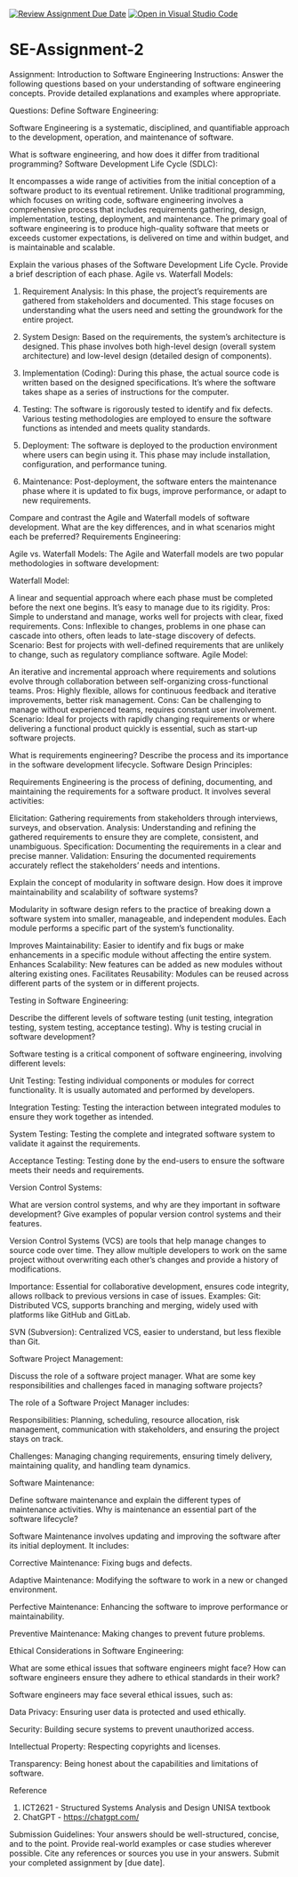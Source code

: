 [![Review Assignment Due Date](https://classroom.github.com/assets/deadline-readme-button-24ddc0f5d75046c5622901739e7c5dd533143b0c8e959d652212380cedb1ea36.svg)](https://classroom.github.com/a/-ucQIGTc)
[![Open in Visual Studio Code](https://classroom.github.com/assets/open-in-vscode-718a45dd9cf7e7f842a935f5ebbe5719a5e09af4491e668f4dbf3b35d5cca122.svg)](https://classroom.github.com/online_ide?assignment_repo_id=15219665&assignment_repo_type=AssignmentRepo)
# SE-Assignment-2
Assignment: Introduction to Software Engineering
Instructions:
Answer the following questions based on your understanding of software engineering concepts. Provide detailed explanations and examples where appropriate.

Questions:
Define Software Engineering:

Software Engineering is a systematic, disciplined, and quantifiable approach to the development, operation, and maintenance of software. 

What is software engineering, and how does it differ from traditional programming?
Software Development Life Cycle (SDLC):

It encompasses a wide range of activities from the initial conception of a software product to its eventual retirement. Unlike traditional programming, which focuses on writing code, software engineering involves a comprehensive process that includes requirements gathering, design, implementation, testing, deployment, and maintenance. The primary goal of software engineering is to produce high-quality software that meets or exceeds customer expectations, is delivered on time and within budget, and is maintainable and scalable.

Explain the various phases of the Software Development Life Cycle. Provide a brief description of each phase.
Agile vs. Waterfall Models:

1. Requirement Analysis:
In this phase, the project’s requirements are gathered from stakeholders and documented. This stage focuses on understanding what the users need and setting the groundwork for the entire project.

2. System Design:
Based on the requirements, the system’s architecture is designed. This phase involves both high-level design (overall system architecture) and low-level design (detailed design of components).

3. Implementation (Coding):
During this phase, the actual source code is written based on the designed specifications. It’s where the software takes shape as a series of instructions for the computer.

4. Testing:
The software is rigorously tested to identify and fix defects. Various testing methodologies are employed to ensure the software functions as intended and meets quality standards.

5. Deployment:
The software is deployed to the production environment where users can begin using it. This phase may include installation, configuration, and performance tuning.

6. Maintenance:
Post-deployment, the software enters the maintenance phase where it is updated to fix bugs, improve performance, or adapt to new requirements.

Compare and contrast the Agile and Waterfall models of software development. What are the key differences, and in what scenarios might each be preferred?
Requirements Engineering:

Agile vs. Waterfall Models:
The Agile and Waterfall models are two popular methodologies in software development:

Waterfall Model:

A linear and sequential approach where each phase must be completed before the next one begins. It’s easy to manage due to its rigidity.
Pros: Simple to understand and manage, works well for projects with clear, fixed requirements.
Cons: Inflexible to changes, problems in one phase can cascade into others, often leads to late-stage discovery of defects.
Scenario: Best for projects with well-defined requirements that are unlikely to change, such as regulatory compliance software.
Agile Model:

An iterative and incremental approach where requirements and solutions evolve through collaboration between self-organizing cross-functional teams.
Pros: Highly flexible, allows for continuous feedback and iterative improvements, better risk management.
Cons: Can be challenging to manage without experienced teams, requires constant user involvement.
Scenario: Ideal for projects with rapidly changing requirements or where delivering a functional product quickly is essential, such as start-up software projects.

What is requirements engineering? Describe the process and its importance in the software development lifecycle.
Software Design Principles:

Requirements Engineering is the process of defining, documenting, and maintaining the requirements for a software product. It involves several activities:

Elicitation: Gathering requirements from stakeholders through interviews, surveys, and observation.
Analysis: Understanding and refining the gathered requirements to ensure they are complete, consistent, and unambiguous.
Specification: Documenting the requirements in a clear and precise manner.
Validation: Ensuring the documented requirements accurately reflect the stakeholders’ needs and intentions.

Explain the concept of modularity in software design. How does it improve maintainability and scalability of software systems?

Modularity in software design refers to the practice of breaking down a software system into smaller, manageable, and independent modules. Each module performs a specific part of the system’s functionality.

Improves Maintainability: Easier to identify and fix bugs or make enhancements in a specific module without affecting the entire system.
Enhances Scalability: New features can be added as new modules without altering existing ones.
Facilitates Reusability: Modules can be reused across different parts of the system or in different projects.

Testing in Software Engineering:

Describe the different levels of software testing (unit testing, integration testing, system testing, acceptance testing). Why is testing crucial in software development?

Software testing is a critical component of software engineering, involving different levels:

Unit Testing: Testing individual components or modules for correct functionality. It is usually automated and performed by developers.

Integration Testing: Testing the interaction between integrated modules to ensure they work together as intended.

System Testing: Testing the complete and integrated software system to validate it against the requirements.

Acceptance Testing: Testing done by the end-users to ensure the software meets their needs and requirements.

Version Control Systems:

What are version control systems, and why are they important in software development? Give examples of popular version control systems and their features.

Version Control Systems (VCS) are tools that help manage changes to source code over time. They allow multiple developers to work on the same project without overwriting each other’s changes and provide a history of modifications.

Importance: Essential for collaborative development, ensures code integrity, allows rollback to previous versions in case of issues.
Examples:
Git: Distributed VCS, supports branching and merging, widely used with platforms like GitHub and GitLab.

SVN (Subversion): Centralized VCS, easier to understand, but less flexible than Git.

Software Project Management:

Discuss the role of a software project manager. What are some key responsibilities and challenges faced in managing software projects?

The role of a Software Project Manager includes:

Responsibilities: Planning, scheduling, resource allocation, risk management, communication with stakeholders, and ensuring the project stays on track.

Challenges: Managing changing requirements, ensuring timely delivery, maintaining quality, and handling team dynamics.

Software Maintenance:

Define software maintenance and explain the different types of maintenance activities. Why is maintenance an essential part of the software lifecycle?

Software Maintenance involves updating and improving the software after its initial deployment. It includes:

Corrective Maintenance: Fixing bugs and defects.

Adaptive Maintenance: Modifying the software to work in a new or changed environment.

Perfective Maintenance: Enhancing the software to improve performance or maintainability.

Preventive Maintenance: Making changes to prevent future problems.

Ethical Considerations in Software Engineering:

What are some ethical issues that software engineers might face? How can software engineers ensure they adhere to ethical standards in their work?

Software engineers may face several ethical issues, such as:

Data Privacy: Ensuring user data is protected and used ethically.

Security: Building secure systems to prevent unauthorized access.

Intellectual Property: Respecting copyrights and licenses.

Transparency: Being honest about the capabilities and limitations of software.

Reference 
1. ICT2621 - Structured Systems Analysis and Design UNISA textbook
2. ChatGPT - https://chatgpt.com/

Submission Guidelines:
Your answers should be well-structured, concise, and to the point.
Provide real-world examples or case studies wherever possible.
Cite any references or sources you use in your answers.
Submit your completed assignment by [due date].
